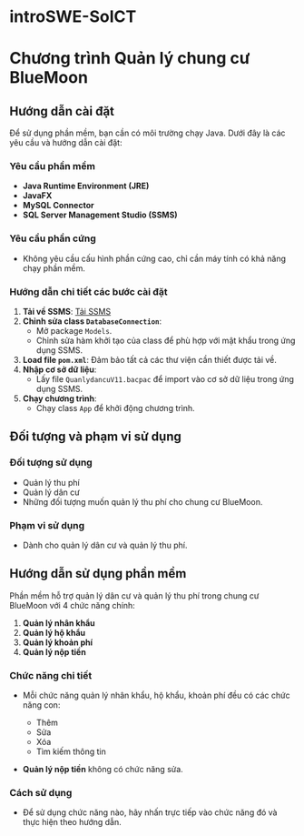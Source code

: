 # introSWE-SoICT
# Chương trình Quản lý chung cư BlueMoon

## Hướng dẫn cài đặt

Để sử dụng phần mềm, bạn cần có môi trường chạy Java. Dưới đây là các yêu cầu và hướng dẫn cài đặt:

### Yêu cầu phần mềm
- **Java Runtime Environment (JRE)**
- **JavaFX**
- **MySQL Connector**
- **SQL Server Management Studio (SSMS)**

### Yêu cầu phần cứng
- Không yêu cầu cấu hình phần cứng cao, chỉ cần máy tính có khả năng chạy phần mềm.

### Hướng dẫn chi tiết các bước cài đặt
1. **Tải về SSMS**: [Tải SSMS](https://learn.microsoft.com/en-us/sql/ssms/download-sql-server-management-studio-ssms?view=sql-server-ver16)
2. **Chỉnh sửa class `DatabaseConnection`**:
   - Mở package `Models`.
   - Chỉnh sửa hàm khởi tạo của class để phù hợp với mật khẩu trong ứng dụng SSMS.
3. **Load file `pom.xml`**: Đảm bảo tất cả các thư viện cần thiết được tải về.
4. **Nhập cơ sở dữ liệu**:
   - Lấy file `QuanlydancuV11.bacpac` để import vào cơ sở dữ liệu trong ứng dụng SSMS.
5. **Chạy chương trình**:
   - Chạy class `App` để khởi động chương trình.

## Đối tượng và phạm vi sử dụng

### Đối tượng sử dụng
- Quản lý thu phí
- Quản lý dân cư
- Những đối tượng muốn quản lý thu phí cho chung cư BlueMoon.

### Phạm vi sử dụng
- Dành cho quản lý dân cư và quản lý thu phí.

## Hướng dẫn sử dụng phần mềm

Phần mềm hỗ trợ quản lý dân cư và quản lý thu phí trong chung cư BlueMoon với 4 chức năng chính:

1. **Quản lý nhân khẩu**
2. **Quản lý hộ khẩu**
3. **Quản lý khoản phí**
4. **Quản lý nộp tiền**

### Chức năng chi tiết
- Mỗi chức năng quản lý nhân khẩu, hộ khẩu, khoản phí đều có các chức năng con:
  - Thêm
  - Sửa
  - Xóa
  - Tìm kiếm thông tin

- **Quản lý nộp tiền** không có chức năng sửa.

### Cách sử dụng
- Để sử dụng chức năng nào, hãy nhấn trực tiếp vào chức năng đó và thực hiện theo hướng dẫn.
